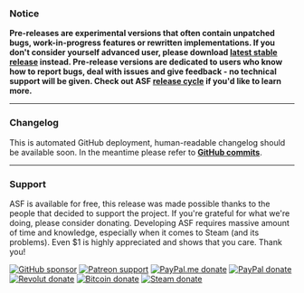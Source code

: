### Notice

**Pre-releases are experimental versions that often contain unpatched bugs, work-in-progress features or rewritten implementations. If you don't consider yourself advanced user, please download **[latest stable release](https://github.com/JustArchiNET/ArchiSteamFarm/releases/latest)** instead. Pre-release versions are dedicated to users who know how to report bugs, deal with issues and give feedback - no technical support will be given. Check out ASF **[release cycle](https://github.com/JustArchiNET/ArchiSteamFarm/wiki/Release-cycle)** if you'd like to learn more.**

---

### Changelog

This is automated GitHub deployment, human-readable changelog should be available soon. In the meantime please refer to **[GitHub commits](https://github.com/JustArchiNET/ArchiSteamFarm/commits/master)**.

---

### Support

ASF is available for free, this release was made possible thanks to the people that decided to support the project. If you're grateful for what we're doing, please consider donating. Developing ASF requires massive amount of time and knowledge, especially when it comes to Steam (and its problems). Even $1 is highly appreciated and shows that you care. Thank you!

[![GitHub sponsor](https://img.shields.io/badge/GitHub-sponsor-orange.svg?logo=github)](https://github.com/sponsors/JustArchi) [![Patreon support](https://img.shields.io/badge/Patreon-support-orange.svg?logo=patreon)](https://www.patreon.com/JustArchi) [![PayPal.me donate](https://img.shields.io/badge/PayPal.me-donate-yellow.svg?logo=paypal)](https://www.paypal.me/JustArchi/5eur) [![PayPal donate](https://img.shields.io/badge/PayPal-donate-yellow.svg?logo=paypal)](https://www.paypal.com/cgi-bin/webscr?cmd=_s-xclick&hosted_button_id=HD2P2P3WGS5Y4) [![Revolut donate](https://img.shields.io/badge/Revolut-donate-yellow.svg?logo=revolut)](https://pay.revolut.com/profile/ukaszyxm) [![Bitcoin donate](https://img.shields.io/badge/Bitcoin-donate-yellow.svg?logo=bitcoin)](https://blockstream.info/address/bc1q8archy9jneaqw6s3cs44azt6duyqdt8c6quml0) [![Steam donate](https://img.shields.io/badge/Steam-donate-yellow.svg?logo=steam)](https://steamcommunity.com/tradeoffer/new/?partner=46697991&token=0ix2Ruv_)
